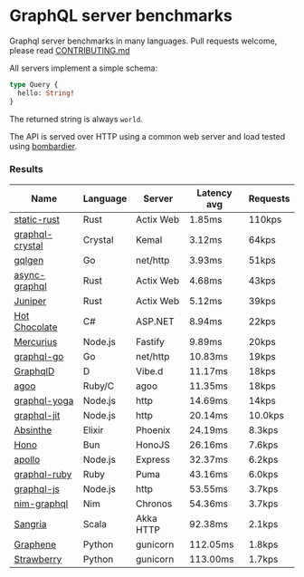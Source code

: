 <!-- README.md is generated from README.ecr, do not edit -->

# GraphQL server benchmarks

Graphql server benchmarks in many languages. Pull requests welcome, please read [CONTRIBUTING.md](CONTRIBUTING.md)

All servers implement a simple schema:

```graphql
type Query {
  hello: String!
}
```

The returned string is always `world`.

The API is served over HTTP using a common web server and load tested using [bombardier](https://github.com/codesenberg/bombardier).

### Results

| Name                          | Language      | Server          | Latency avg      | Requests      |
| ----------------------------  | ------------- | --------------- | ---------------- | ------------- |
| [static-rust](https://actix.rs/) | Rust | Actix Web | 1.85ms | 110kps |
| [graphql-crystal](https://github.com/graphql-crystal/graphql) | Crystal | Kemal | 3.12ms | 64kps |
| [gqlgen](https://github.com/99designs/gqlgen) | Go | net/http | 3.93ms | 51kps |
| [async-graphql](https://github.com/async-graphql/async-graphql) | Rust | Actix Web | 4.68ms | 43kps |
| [Juniper](https://github.com/graphql-rust/juniper) | Rust | Actix Web | 5.12ms | 39kps |
| [Hot Chocolate](https://github.com/ChilliCream/hotchocolate) | C# | ASP.NET | 8.94ms | 22kps |
| [Mercurius](https://github.com/mercurius-js/mercurius) | Node.js | Fastify | 9.89ms | 20kps |
| [graphql-go](https://github.com/graphql-go/graphql) | Go | net/http | 10.83ms | 19kps |
| [GraphqlD](https://github.com/burner/graphqld) | D | Vibe.d | 11.17ms | 18kps |
| [agoo](https://github.com/ohler55/agoo) | Ruby/C | agoo | 11.35ms | 18kps |
| [graphql-yoga](https://github.com/dotansimha/graphql-yoga) | Node.js | http | 14.69ms | 14kps |
| [graphql-jit](https://github.com/zalando-incubator/graphql-jit) | Node.js | http | 20.14ms | 10.0kps |
| [Absinthe](https://github.com/absinthe-graphql/absinthe) | Elixir | Phoenix | 24.19ms | 8.3kps |
| [Hono](https://github.com/honojs/graphql-server) | Bun | HonoJS | 26.16ms | 7.6kps |
| [apollo](https://github.com/apollographql/apollo-server) | Node.js | Express | 32.37ms | 6.2kps |
| [graphql-ruby](https://github.com/rmosolgo/graphql-ruby) | Ruby | Puma | 43.16ms | 6.0kps |
| [graphql-js](https://github.com/graphql/graphql-js) | Node.js | http | 53.55ms | 3.7kps |
| [nim-graphql](https://github.com/status-im/nim-graphql) | Nim | Chronos | 54.36ms | 3.7kps |
| [Sangria](https://github.com/sangria-graphql/sangria) | Scala | Akka HTTP | 92.38ms | 2.1kps |
| [Graphene](https://github.com/graphql-python/graphene) | Python | gunicorn | 112.05ms | 1.8kps |
| [Strawberry](https://github.com/strawberry-graphql/strawberry) | Python | gunicorn | 113.00ms | 1.7kps |
